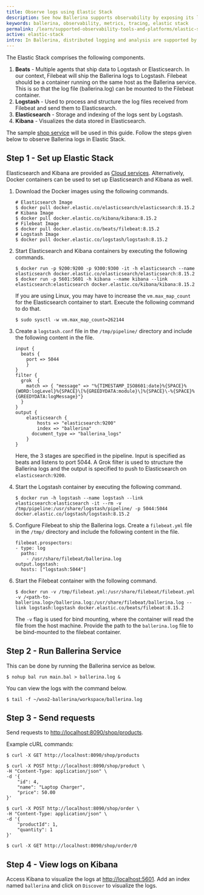 ```yaml
---
title: Observe logs using Elastic Stack
description: See how Ballerina supports observability by exposing its logs to Elastic Stack.
keywords: ballerina, observability, metrics, tracing, elastic stack
permalink: /learn/supported-observability-tools-and-platforms/elastic-stack/
active: elastic-stack
intro: In Ballerina, distributed logging and analysis are supported by the [Elastic Stack](https://www.elastic.co/elastic-stack). Ballerina has a log module for logging into the console. To monitor the logs, the Ballerina standard output needs to be redirected to a file.
---
```


The Elastic Stack comprises the following components.

1. **Beats** - Multiple agents that ship data to Logstash or Elasticsearch. In our context, Filebeat will ship the Ballerina logs to Logstash. Filebeat should be a container running on the same host as the Ballerina service. This is so that the log file (ballerina.log) can be mounted to the Filebeat container.
2. **Logstash** - Used to process and structure the log files received from Filebeat and send them to Elasticsearch.
3. **Elasticsearch** - Storage and indexing of the logs sent by Logstash.
4. **Kibana** - Visualizes the data stored in Elasticsearch.

The sample [shop service](/learn/overview-of-ballerina-observability/#example-observe-a-ballerina-service) will be used in this guide. Follow the steps given below to observe Ballerina logs in Elastic Stack.

## Step 1 - Set up Elastic Stack

Elasticsearch and Kibana are provided as <a href="https://www.elastic.co/cloud" target="_blank">Cloud services</a>. Alternatively, Docker containers can be used to set up Elasticsearch and Kibana as well.

1. Download the Docker images using the following commands.

    ```
    # Elasticsearch Image
    $ docker pull docker.elastic.co/elasticsearch/elasticsearch:8.15.2
    # Kibana Image
    $ docker pull docker.elastic.co/kibana/kibana:8.15.2
    # Filebeat Image
    $ docker pull docker.elastic.co/beats/filebeat:8.15.2
    # Logstash Image
    $ docker pull docker.elastic.co/logstash/logstash:8.15.2
    ```

2. Start Elasticsearch and Kibana containers by executing the following commands.

    ```
    $ docker run -p 9200:9200 -p 9300:9300 -it -h elasticsearch --name elasticsearch docker.elastic.co/elasticsearch/elasticsearch:8.15.2
    $ docker run -p 5601:5601 -h kibana --name kibana --link elasticsearch:elasticsearch docker.elastic.co/kibana/kibana:8.15.2
    ```
    
    If you are using Linux, you may have to increase the `vm.max_map_count` for the Elasticsearch container to start. 
    Execute the following command to do that.
    
    ```
    $ sudo sysctl -w vm.max_map_count=262144
    ```

3. Create a `logstash.conf` file in the `/tmp/pipeline/` directory and include the following content in the file.

    ```
    input {
      beats {
        port => 5044
        }
    }
    filter {
      grok  {
        match => { "message" => "%{TIMESTAMP_ISO8601:date}%{SPACE}%{WORD:logLevel}%{SPACE}\[%{GREEDYDATA:module}\]%{SPACE}\-%{SPACE}%{GREEDYDATA:logMessage}"}
      }
    }
    output {
        elasticsearch {
            hosts => "elasticsearch:9200"
            index => "ballerina"
          document_type => "ballerina_logs"
        }
    }
    ```
    
    Here, the 3 stages are specified in the pipeline. Input is specified as beats and listens to port 5044. 
    A Grok filter is used to structure the Ballerina logs and the output is specified to push to Elasticsearch on
    `elasticsearch:9200`.

4. Start the Logstash container by executing the following command.

    ```
    $ docker run -h logstash --name logstash --link elasticsearch:elasticsearch -it --rm -v /tmp/pipeline:/usr/share/logstash/pipeline/ -p 5044:5044 docker.elastic.co/logstash/logstash:8.15.2
    ```

5. Configure Filebeat to ship the Ballerina logs. Create a `filebeat.yml` file in the `/tmp/` directory and include the following content in the file.

    ```
    filebeat.prospectors:
    - type: log
      paths:
        - /usr/share/filebeat/ballerina.log
    output.logstash:
      hosts: ["logstash:5044"]
    ```
    
6. Start the Filebeat container with the following command.

    ```
    $ docker run -v /tmp/filebeat.yml:/usr/share/filebeat/filebeat.yml -v /<path-to-ballerina.log>/ballerina.log:/usr/share/filebeat/ballerina.log --link logstash:logstash docker.elastic.co/beats/filebeat:8.15.2
    ```
    
    The `-v` flag is used for bind mounting, where the container will read the file from the host machine. Provide the path to the `ballerina.log` file to be bind-mounted to the filebeat container.

## Step 2 - Run Ballerina Service

This can be done by running the Ballerina service as below.

```
$ nohup bal run main.bal > ballerina.log &
```

You can view the logs with the command below.

```
$ tail -f ~/wso2-ballerina/workspace/ballerina.log
```

## Step 3 - Send requests

Send requests to <http://localhost:8090/shop/products>.

Example cURL commands:

```
$ curl -X GET http://localhost:8090/shop/products
```
```
$ curl -X POST http://localhost:8090/shop/product \
-H "Content-Type: application/json" \
-d '{
    "id": 4, 
    "name": "Laptop Charger", 
    "price": 50.00
}'
```
```
$ curl -X POST http://localhost:8090/shop/order \
-H "Content-Type: application/json" \
-d '{
    "productId": 1, 
    "quantity": 1
}'
```
```
$ curl -X GET http://localhost:8090/shop/order/0
```

## Step 4 - View logs on Kibana

Access Kibana to visualize the logs at <http://localhost:5601>. Add an index named `ballerina` and click on `Discover` to visualize the logs.
